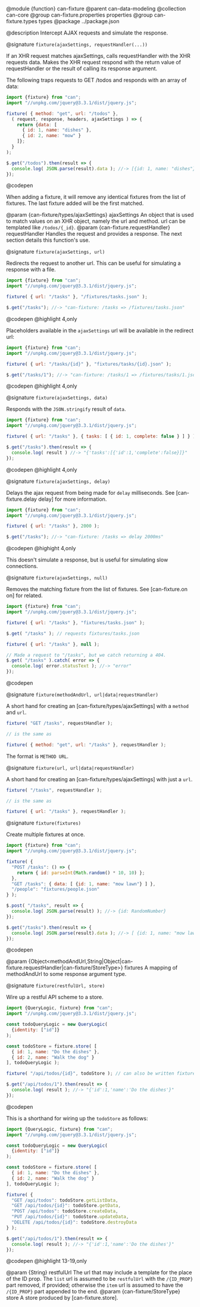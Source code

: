 @module {function} can-fixture
@parent can-data-modeling
@collection can-core
@group can-fixture.properties properties
@group can-fixture.types types
@package ../package.json

@description Intercept AJAX requests and simulate the response.

@signature `fixture(ajaxSettings, requestHandler(...))`

  If an XHR request matches ajaxSettings, calls requestHandler with the XHR requests data. Makes the XHR request respond with the return value of requestHandler or the result of calling its response argument.

  The following traps requests to GET /todos and responds with an array of data:

  ```js
  import {fixture} from "can";
  import "//unpkg.com/jquery@3.3.1/dist/jquery.js";

  fixture( { method: "get", url: "/todos" },
    ( request, response, headers, ajaxSettings ) => {
      return {data: [
        { id: 1, name: "dishes" },
        { id: 2, name: "mow" }
      ]};
    }
  );

  $.get("/todos").then(result => {
    console.log( JSON.parse(result).data ); //-> [{id: 1, name: "dishes"}, {id:2, name: "mow"}]
  });
  ```
  @codepen

  When adding a fixture, it will remove any identical fixtures from the list of fixtures. The last fixture added will be the first matched.

  @param {can-fixture/types/ajaxSettings} ajaxSettings An object that is used to match values on an XHR object, namely the url and method. url can be templated like `/todos/{_id}`.
  @param {can-fixture.requestHandler} requestHandler Handles the request and provides a response. The next section details this function's use.

@signature `fixture(ajaxSettings, url)`

  Redirects the request to another url.  This can be useful for simulating a response with a file.

  ```js
  import {fixture} from "can";
  import "//unpkg.com/jquery@3.3.1/dist/jquery.js";

  fixture( { url: "/tasks" }, "/fixtures/tasks.json" );

  $.get("/tasks"); //-> "can-fixture: /tasks => /fixtures/tasks.json"
  ```
  @codepen
  @highlight 4,only

  Placeholders available in the `ajaxSettings` url will be available in the redirect url:

  ```js
  import {fixture} from "can";
  import "//unpkg.com/jquery@3.3.1/dist/jquery.js";

  fixture( { url: "/tasks/{id}" }, "fixtures/tasks/{id}.json" );

  $.get("/tasks/1"); //-> "can-fixture: /tasks/1 => /fixtures/tasks/1.json"
  ```
  @codepen
  @highlight 4,only

@signature `fixture(ajaxSettings, data)`

  Responds with the `JSON.stringify` result of `data`.

  ```js
  import {fixture} from "can";
  import "//unpkg.com/jquery@3.3.1/dist/jquery.js";

  fixture( { url: "/tasks" }, { tasks: [ { id: 1, complete: false } ] } );

  $.get("/tasks").then(result => {
    console.log( result ) //-> "{'tasks':[{'id':1,'complete':false}]}"
  });
  ```
  @codepen
  @highlight 4,only

@signature `fixture(ajaxSettings, delay)`

  Delays the ajax request from being made for `delay` milliseconds. See [can-fixture.delay delay] for more information.

  ```js
  import {fixture} from "can";
  import "//unpkg.com/jquery@3.3.1/dist/jquery.js";

  fixture( { url: "/tasks" }, 2000 );

  $.get("/tasks"); //-> "can-fixture: /tasks => delay 2000ms"
  ```
  @codepen
  @highight 4,only

  This doesn't simulate a response, but is useful for simulating slow connections.

@signature `fixture(ajaxSettings, null)`

  Removes the matching fixture from the list of fixtures. See [can-fixture.on on] for related.

  ```js
  import {fixture} from "can";
  import "//unpkg.com/jquery@3.3.1/dist/jquery.js";

  fixture( { url: "/tasks" }, "fixtures/tasks.json" );

  $.get( "/tasks" ); // requests fixtures/tasks.json

  fixture( { url: "/tasks" }, null );

  // Made a request to "/tasks", but we catch returning a 404.
  $.get( "/tasks" ).catch( error => {
    console.log( error.statusText ); //-> "error"
  });
  ```
  @codepen

@signature `fixture(methodAndUrl, url|data|requestHandler)`

  A short hand for creating an [can-fixture/types/ajaxSettings] with a `method` and `url`.

  ```js
  fixture( "GET /tasks", requestHandler );

  // is the same as

  fixture( { method: "get", url: "/tasks" }, requestHandler );
  ```

  The format is `METHOD URL`.

@signature `fixture(url, url|data|requestHandler)`

  A short hand for creating an [can-fixture/types/ajaxSettings] with just a `url`.

  ```js
  fixture( "/tasks", requestHandler );

  // is the same as

  fixture( { url: "/tasks" }, requestHandler );
  ```

@signature `fixture(fixtures)`

  Create multiple fixtures at once.

  ```js
  import {fixture} from "can";
  import "//unpkg.com/jquery@3.3.1/dist/jquery.js";

  fixture( {
    "POST /tasks": () => {
      return { id: parseInt(Math.random() * 10, 10) };
    },
    "GET /tasks": { data: [ {id: 1, name: "mow lawn"} ] },
    "/people": "fixtures/people.json"
  } );
  
  $.post( "/tasks", result => {
    console.log( JSON.parse(result) ); //-> {id: RandomNumber}
  });

  $.get("/tasks").then(result => {
    console.log( JSON.parse(result).data ); //-> [ {id: 1, name: "mow lawn"} ]
  });
  ```
  @codepen

  @param {Object<methodAndUrl,String|Object|can-fixture.requestHandler|can-fixture/StoreType>} fixtures A mapping of methodAndUrl to some response argument type.

@signature `fixture(restfulUrl, store)`

  Wire up a restful API scheme to a store.

  ```js
  import {QueryLogic, fixture} from "can";
  import "//unpkg.com/jquery@3.3.1/dist/jquery.js";

  const todoQueryLogic = new QueryLogic(
    {identity: ["id"]}
  );

  const todoStore = fixture.store( [
    { id: 1, name: "Do the dishes" },
    { id: 2, name: "Walk the dog" }
  ], todoQueryLogic );

  fixture( "/api/todos/{id}", todoStore ); // can also be written fixture("/api/todos", todoStore);

  $.get("/api/todos/1").then(result => {
    console.log( result ); //-> "{'id':1,'name':'Do the dishes'}"
  });
  ```
  @codepen

  This is a shorthand for wiring up the `todoStore` as follows:

  ```js
  import {QueryLogic, fixture} from "can";
  import "//unpkg.com/jquery@3.3.1/dist/jquery.js";

  const todoQueryLogic = new QueryLogic(
    {identity: ["id"]}
  );

  const todoStore = fixture.store( [
    { id: 1, name: "Do the dishes" },
    { id: 2, name: "Walk the dog" }
  ], todoQueryLogic );

  fixture( {
    "GET /api/todos": todoStore.getListData,
    "GET /api/todos/{id}": todoStore.getData,
    "POST /api/todos": todoStore.createData,
    "PUT /api/todos/{id}": todoStore.updateData,
    "DELETE /api/todos/{id}": todoStore.destroyData
  } );

  $.get("/api/todos/1").then(result => {
    console.log( result ); //-> "{'id':1,'name':'Do the dishes'}"
  });
  ```
  @codepen
  @highlight 13-19,only

  @param {String} restfulUrl The url that may include a template for the place of the ID prop.  The `list` url is assumed to be `restfulUrl` with the `/{ID_PROP}` part removed, if provided; otherwise the `item` url is assumed to have the `/{ID_PROP}` part appended to the end.
  @param {can-fixture/StoreType} store A store produced by [can-fixture.store].
